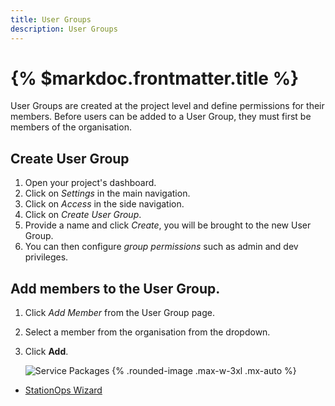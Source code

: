 ```yaml
---
title: User Groups
description: User Groups
---
```



# {% $markdoc.frontmatter.title %}

User Groups are created at the project level and define permissions for their members.
Before users can be added to a User Group, they must first be members of the organisation.


## Create User Group


1. Open your project's dashboard.
2. Click on *Settings* in the main navigation.
3. Click on *Access* in the side navigation.
4. Click on *Create User Group*.
5. Provide a name and click *Create*, you will be brought to the new User Group.
6. You can then configure *group permissions* such as admin and dev privileges.


## Add members to the User Group.


1. Click *Add Member* from the User Group page.
2. Select a member from the organisation from the dropdown.
3. Click __Add__.
   
   ![Service Packages](/images/access/createGroup.png) {%  .rounded-image .max-w-3xl .mx-auto %}

- [StationOps Wizard](/wizard)
